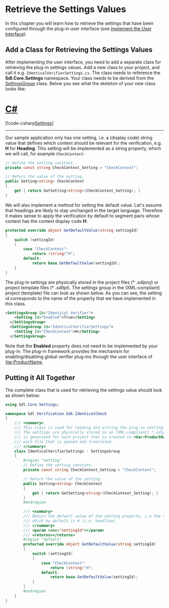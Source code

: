 Retrieve the Settings Values
======
In this chapter you will learn how to retrieve the settings that have been configured through the plug-in user interface (see [Implement the User Interface](implement_the_user_interface.md)).

Add a Class for Retrieving the Settings Values
------

After implementing the user interface, you need to add a separate class for retrieving the plug-in settings values. Add a new class to your project, and call it e.g. `IdenticalVerifierSettings.cs`. The class needs to reference the **Sdl.Core.Settings** namespace. Your class needs to be derived from the [SettingsGroup](../../api/core/Sdl.Core.Settings.SettingsGroup.yml) class. Below you see what the skeleton of your new class looks like:

# [C#](#tab/tabid-1)
[!code-csharp[Settings](code_samples/Settings.aml#L24-L30)]
***

Our sample application only has one setting, i.e. a (display code) string value that defines which context should be relevant for the verification, e.g. **H** for **Heading**. This setting will be implemented as a string property, which we will call, for example `CheckContext`:

```cs
// Define the setting constant.
private const string CheckContext_Setting = "CheckContext";

// Return the value of the setting.
public Setting<string> CheckContext
{
    get { return GetSetting<string>(CheckContext_Setting); }
}
```


We will also implement a method for setting the default value. Let's assume that headings are likely to stay unchanged in the target language. Therefore it makes sense to apply the verification by default to segment pairs whose context has the context display code **H**:

```cs
protected override object GetDefaultValue(string settingId)
{
    switch (settingId)
    {
        case "CheckContext":
            return (string)"H";
        default:
            return base.GetDefaultValue(settingId);
    }
}
```

The plug-in settings are physically stored in the project files (* .*sdlproj*) or project template files (* .*sdltpl*). The settings group in the (XML-compliant) project (template) file can look as shown below. As you can see, the setting id corresponds to the name of the property that we have implemented in this class.

```xml
<SettingsGroup Id="Identical Verifier">
    <Setting Id="Enabled">True</Setting>
  </SettingsGroup>
  <SettingsGroup Id="IdenticalVerifierSettings">
    <Setting Id="CheckContext">H</Setting>
  </SettingsGroup>
```

Note that the **Enabled** property does not need to be implemented by your plug-in. The plug-in framework provides the mechanism for enabling/disabling global verifier plug-ins through the user interface of <Var:ProductName>.

Putting it All Together
----
The complete class that is used for retrieving the settings value should look as shown below:

```cs
using Sdl.Core.Settings;

namespace Sdl.Verification.Sdk.IdenticalCheck
{
    /// <summary>
    /// This class is used for reading and writing the plug-in setting(s) value(s).
    /// The settings are physically stored in an (XML-compliant) *.sdlproj file, which
    /// is generated for each project that is created in <Var:ProductName> or for 
    /// each file that is opened and translated.
    /// </summary>
    class IdenticalVerifierSettings : SettingsGroup
    {
        #region "setting"
        // Define the setting constant.
        private const string CheckContext_Setting = "CheckContext";

        // Return the value of the setting.
        public Setting<string> CheckContext
        {
            get { return GetSetting<string>(CheckContext_Setting); }
        }
        #endregion

        /// <summary>
        /// Return the default value of the setting property, i.e the context display code,
        /// which by default is H (i.e. headline).
        /// </summary>
        /// <param name="settingId"></param>
        /// <returns></returns>
        #region "default"
        protected override object GetDefaultValue(string settingId)
        {
            switch (settingId)
            {
                case "CheckContext":
                    return (string)"H";
                default:
                    return base.GetDefaultValue(settingId);
            }
        }
        #endregion
    }
}
```